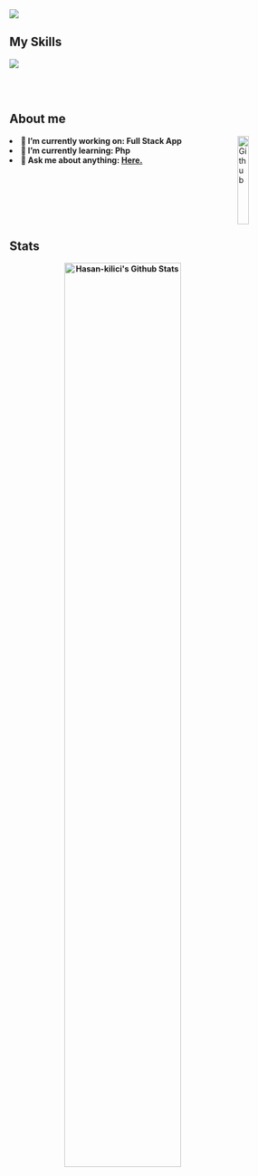 <div class="float:left;width:600px">
<a href="https://discordapp.com/users/1070795507082985524"><img src="https://img.shields.io/badge/Discord-5865F2?style=for-the-badge&logo=discord&logoColor=white"></a>

</div>
<b class="width:10%">
</b>
<h2>My Skills</h2>
<img src="https://skillicons.dev/icons?i=js,ts,nodejs,express,mongodb,html,css,react">
<ul>
 </ul>
<br><br>
<h2>About me</h2>
<img width="20%" align="right" alt="Github" src="https://encrypted-tbn0.gstatic.com/images?q=tbn:ANd9GcSJxew-w5aO5ARRdSYPxaPh2pwS7MuAnQ3A2xyEXSQBCUeb4rEV-qIb3-Sy_3X8QBGsBtk" />
<li><b>🔭 I’m currently working on: Full Stack App</li>
<li><b>🌱 I’m currently learning:</b> Php</li>
<li><b>💬 Ask me about anything:</b> <a href="https://discordapp.com/users/1070795507082985524">Here.</a></li>
<br><br><br><br><br><br>
<h2>Stats</h2>
<div align="center">

<p align="center">
<img  width="64%" alt="Hasan-kilici's Github Stats" src="https://github-readme-stats.vercel.app/api?username=SlenzyCode&show_icons=true&count_private=true&theme=react&hide_border=true&bg_color=0D1117" /></a>
